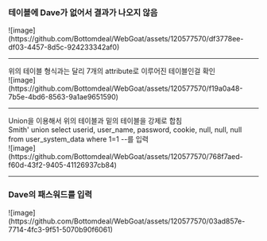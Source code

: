 <h3>테이블에 Dave가 없어서 결과가 나오지 않음</h3>
![image](https://github.com/Bottomdeal/WebGoat/assets/120577570/df3778ee-df03-4457-8d5c-924233342af0)<hr>
위의 테이블 형식과는 달리 7개의 attribute로 이루어진 테이블인걸 확인<br>
![image](https://github.com/Bottomdeal/WebGoat/assets/120577570/f19a0a48-7b5e-4bd6-8563-9a1ae9651590)<hr>
Union을 이용해서 위의 테이블과 밑의 테이블을 강제로 합침<br>
Smith' union select userid, user_name, password, cookie, null, null, null  from user_system_data where 1=1 --를 입력<br>
![image](https://github.com/Bottomdeal/WebGoat/assets/120577570/768f7aed-f60d-43f2-9405-41126937cb84)<hr>
<h3>Dave의 패스워드를 입력</h3>
![image](https://github.com/Bottomdeal/WebGoat/assets/120577570/03ad857e-7714-4fc3-9f51-5070b90f6061)



